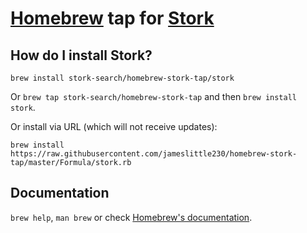 # [Homebrew](https://brew.sh) tap for [Stork](https://github.com/jameslittle230/stork)

## How do I install Stork?
`brew install stork-search/homebrew-stork-tap/stork`

Or `brew tap stork-search/homebrew-stork-tap` and then `brew install stork`.

Or install via URL (which will not receive updates):

```
brew install https://raw.githubusercontent.com/jameslittle230/homebrew-stork-tap/master/Formula/stork.rb
```

## Documentation
`brew help`, `man brew` or check [Homebrew's documentation](https://docs.brew.sh).
